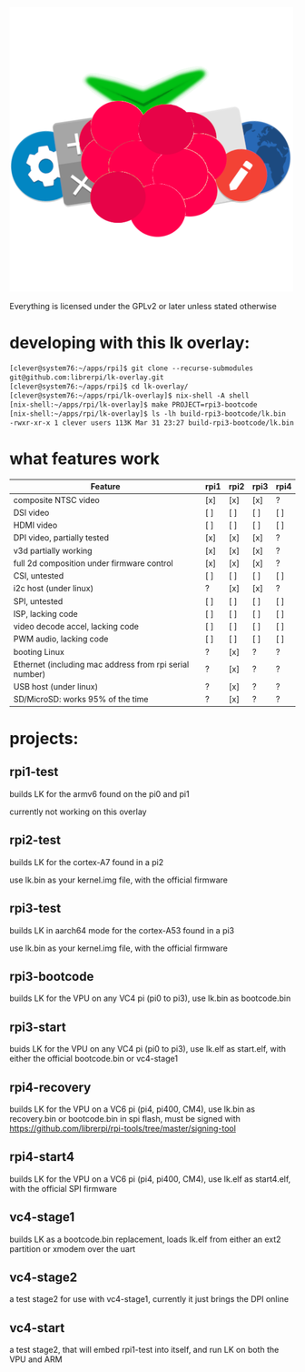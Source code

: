 
![](./librerpi-without-text.png)

Everything is licensed under the GPLv2 or later unless stated otherwise

# developing with this lk overlay:
```
[clever@system76:~/apps/rpi]$ git clone --recurse-submodules git@github.com:librerpi/lk-overlay.git
[clever@system76:~/apps/rpi]$ cd lk-overlay/
[clever@system76:~/apps/rpi/lk-overlay]$ nix-shell -A shell
[nix-shell:~/apps/rpi/lk-overlay]$ make PROJECT=rpi3-bootcode
[nix-shell:~/apps/rpi/lk-overlay]$ ls -lh build-rpi3-bootcode/lk.bin
-rwxr-xr-x 1 clever users 113K Mar 31 23:27 build-rpi3-bootcode/lk.bin
```

# what features work

| Feature                                                  | rpi1 | rpi2 | rpi3 | rpi4 |
| -------------------------------------------------------- | ---- | ---- | ---- | ---- |
| composite NTSC video                                     | [x]  | [x]  | [x]  | ?    |
| DSI video                                                | [ ]  | [ ]  | [ ]  | [ ]  |
| HDMI video                                               | [ ]  | [ ]  | [ ]  | [ ]  |
| DPI video, partially tested                              | [x]  | [x]  | [x]  | ?    |
| v3d partially working                                    | [x]  | [x]  | [x]  | ?    |
| full 2d composition under firmware control               | [x]  | [x]  | [x]  | ?    |
| CSI, untested                                            | [ ]  | [ ]  | [ ]  | [ ]  |
| i2c host (under linux)                                   | ?    | [x]  | [x]  | ?    |
| SPI, untested                                            | [ ]  | [ ]  | [ ]  | [ ]  |
| ISP, lacking code                                        | [ ]  | [ ]  | [ ]  | [ ]  |
| video decode accel, lacking code                         | [ ]  | [ ]  | [ ]  | [ ]  |
| PWM audio, lacking code                                  | [ ]  | [ ]  | [ ]  | [ ]  |
| booting Linux                                            | ?    | [x]  | ?    | ?    |
| Ethernet (including mac address from rpi serial number)  | ?    | [x]  | ?    | ?    |
| USB host (under linux)                                   | ?    | [x]  | ?    | ?    |
| SD/MicroSD: works 95% of the time                        | ?    | [x]  | ?    | ?    |

# projects:
## rpi1-test
builds LK for the armv6 found on the pi0 and pi1

currently not working on this overlay

## rpi2-test
builds LK for the cortex-A7 found in a pi2

use lk.bin as your kernel.img file, with the official firmware

## rpi3-test
builds LK in aarch64 mode for the cortex-A53 found in a pi3

use lk.bin as your kernel.img file, with the official firmware

## rpi3-bootcode
builds LK for the VPU on any VC4 pi (pi0 to pi3), use lk.bin as bootcode.bin

## rpi3-start
buids LK for the VPU on any VC4 pi (pi0 to pi3), use lk.elf as start.elf, with either the official bootcode.bin or vc4-stage1

## rpi4-recovery
builds LK for the VPU on a VC6 pi (pi4, pi400, CM4), use lk.bin as recovery.bin or bootcode.bin in spi flash, must be signed with https://github.com/librerpi/rpi-tools/tree/master/signing-tool

## rpi4-start4
builds LK for the VPU on a VC6 pi (pi4, pi400, CM4), use lk.elf as start4.elf, with the official SPI firmware

## vc4-stage1
builds LK as a bootcode.bin replacement, loads lk.elf from either an ext2 partition or xmodem over the uart

## vc4-stage2
a test stage2 for use with vc4-stage1, currently it just brings the DPI online

## vc4-start
a test stage2, that will embed rpi1-test into itself, and run LK on both the VPU and ARM
